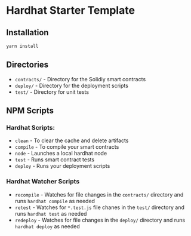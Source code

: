 # Hardhat Starter Template

## Installation

```bash
yarn install
```

## Directories

-   `contracts/` - Directory for the Solidiy smart contracts
-   `deploy/` - Directory for the deployment scripts
-   `test/` - Directory for unit tests

## NPM Scripts

### Hardhat Scripts:

-   `clean` - To clear the cache and delete artifacts
-   `compile` - To compile your smart contracts
-   `node` - Launches a local hardhat node
-   `test` - Runs smart contract tests
-   `deploy` - Runs your deployment scripts

### Hardhat Watcher Scripts

-   `recompile` - Watches for file changes in the `contracts/` directory and runs `hardhat compile` as needed
-   `retest` - Watches for `*.test.js` file chanes in the `test/` directory and runs `hardhat test` as needed
-   `redeploy` - Watches for file changes in the `deploy/` directory and runs `hardhat deploy` as needed
